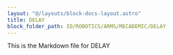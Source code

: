 ```yaml
---
layout: "@/layouts/block-docs-layout.astro"
title: DELAY
block_folder_path: IO/ROBOTICS/ARMS/MECADEMIC/DELAY
---
```


This is the Markdown file for DELAY

